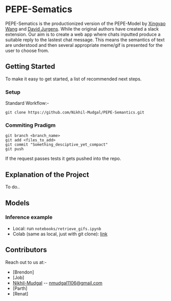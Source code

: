 # PEPE-Sematics

PEPE-Sematics is the productionized version of the PEPE-Model by [Xingyao Wang](https://xingyaoww.github.io/) and [David Jurgens](https://jurgens.people.si.umich.edu/). While the original authors have created a slack extension. Our aim is to create a web app where chats inputted produce a suitable reply to the lastest chat message. This means the semantics of text are understood and then several appropriate meme/gif is presented for the user to choose from.

## Getting Started

To make it easy to get started, a list of recommended next steps.

### Setup 

Standard Workflow:- 

```
git clone https://github.com/Nikhil-Mudgal/PEPE-Semantics.git

```

### Commiting Pradigm 

```
git branch <branch_name>
git add <files_to_add>
git commit "Something_desciptive_yet_compact"
git push 

```
If the request passes tests it gets pushed into the repo. 

## Explanation of the Project

To do..


## Models

### Inference example 
- Local: run `notebooks/retrieve_gifs.ipynb`
- Colab (same as local, just with git clone): [link](https://colab.research.google.com/drive/1wDCRnv8ohWk32JxgRC3Qh4BX9ecfs2_H?usp=sharing)

## Contributors 

Reach out to us at:-

* [Brendon]
* [Job]
* [Nikhil-Mudgal](https://github.com/Nikhil-Mudgal) -- nmudgal1106@gmail.com
* [Parth]
* [Renat]


